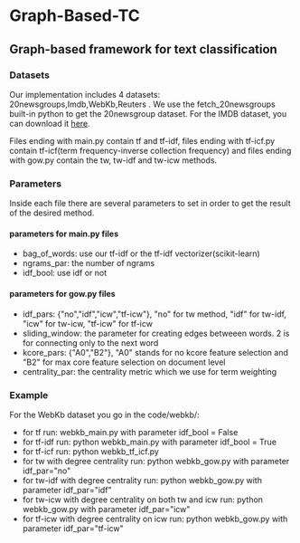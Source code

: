 # Graph-Based-TC
## Graph-based framework for text classification

### Datasets
Our implementation includes 4 datasets: 20newsgroups,Imdb,WebKb,Reuters . We use the fetch_20newsgroups built-in python to get the 20newsgroup dataset. For the IMDB dataset, you can download it [here](http://ai.stanford.edu/~amaas/data/sentiment/).

Files ending with main.py contain tf and tf-idf, files ending with tf-icf.py contain tf-icf(term frequency-inverse collection frequency) and files ending with gow.py contain the tw, tw-idf and tw-icw methods.

### Parameters
Inside each file there are several parameters to set in order to get the result of the desired method.

#### parameters for main.py files
- bag_of_words: use our tf-idf or the tf-idf vectorizer(scikit-learn)
- ngrams_par: the number of ngrams
- idf_bool: use idf or not

#### parameters for gow.py files
- idf_pars: {"no","idf","icw","tf-icw"}, "no" for tw method, "idf" for tw-idf, "icw" for tw-icw, "tf-icw" for tf-icw
- sliding_window: the parameter for creating edges betweeen words. 2 is for connecting only to the next word
- kcore_pars: {"A0","B2"}, "A0" stands for no kcore feature selection and "B2" for max core feature selection on document level
- centrality_par: the centrality metric which we use for term weighting

### Example
For the WebKb dataset you go in the code/webkb/:
- for tf run: webkb_main.py with parameter idf_bool = False
- for tf-idf run: python webkb_main.py with parameter idf_bool = True
- for tf-icf run: python webkb_tf_icf.py
- for tw with degree centrality run: python webkb_gow.py with parameter idf_par="no"
- for tw-idf with degree centrality run: python webkb_gow.py with parameter idf_par="idf"
- for tw-icw with degree centrality on both tw and icw run: python webkb_gow.py with parameter idf_par="icw"
- for tf-icw with degree centrality on icw run: python webkb_gow.py with parameter idf_par="tf-icw"